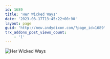 ```yaml
---
id: 1689
title: 'Her Wicked Ways'
date: '2023-03-17T13:45:22+00:00'
layout: page
guid: 'http://new.andydixon.com/?page_id=1689'
trx_addons_post_views_count:
    - '1'
---
```


![Her Wicked Ways](https://i0.wp.com/assets.g8x2.ldn.idrivee2-23.com/posters/Her%20Wicked%20Ways%2001.jpg?w=1200&ssl=1 "Her Wicked Ways")